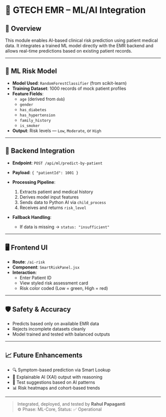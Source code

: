 # 🤖 GTECH EMR – ML/AI Integration

## 🧠 Overview
This module enables AI-based clinical risk prediction using patient medical data. It integrates a trained ML model directly with the EMR backend and allows real-time predictions based on existing patient records.

---

## 🧪 ML Risk Model

- **Model Used**: `RandomForestClassifier` (from scikit-learn)
- **Training Dataset**: 1000 records of mock patient profiles
- **Feature Fields**:
  - `age` (derived from `dob`)
  - `gender`
  - `has_diabetes`
  - `has_hypertension`
  - `family_history`
  - `is_smoker`
- **Output**: Risk levels — `Low`, `Moderate`, or `High`

---

## 🔗 Backend Integration

- **Endpoint**: `POST /api/ml/predict-by-patient`
- **Payload**: `{ "patientId": 1001 }`
- **Processing Pipeline**:
  1. Extracts patient and medical history
  2. Derives model input features
  3. Sends data to Python AI via `child_process`
  4. Receives and returns `risk_level`

- **Fallback Handling**:
  - If data is missing → `status: "insufficient"`

---

## 🖥️ Frontend UI

- **Route**: `/ai-risk`
- **Component**: `SmartRiskPanel.jsx`
- **Interaction**:
  - Enter Patient ID
  - View styled risk assessment card
  - Risk color coded (Low = green, High = red)

---

## 🛡️ Safety & Accuracy

- Predicts based only on available EMR data
- Rejects incomplete datasets cleanly
- Model trained and tested with balanced outputs

---

## 📈 Future Enhancements

- 🔍 Symptom-based prediction via Smart Lookup
- 🧠 Explainable AI (XAI) output with reasoning
- 🧪 Test suggestions based on AI patterns
- 📊 Risk heatmaps and cohort-based trends

---

> Integrated, deployed, and tested by **Rahul Papaganti**  
> ⚙️ Phase: ML-Core, Status: ✅ Operational
